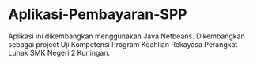 # Aplikasi-Pembayaran-SPP
Aplikasi ini dikembangkan menggunakan Java Netbeans. Dikembangkan sebagai project Uji Kompetensi Program Keahlian Rekayasa Perangkat Lunak SMK Negeri 2 Kuningan.
